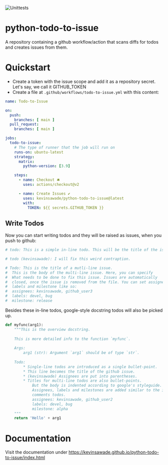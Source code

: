 ![Unittests](https://github.com/kevinsawade/python-todo-to-issue/actions/workflows/unittests.yml/badge.svg)

# python-todo-to-issue

A repository containing a github workflow/action that scans diffs for todos and creates issues from them.

# Quickstart

- Create a token with the issue scope and add it as a repository secret. Let's say, we call it GITHUB_TOKEN
- Create a file at `.github/workflows/todo-to-issue.yml` with this content:

```yaml
name: Todo-to-Issue

on:
  push:
    branches: [ main ]
  pull_request:
    branches: [ main ]

jobs:
  todo-to-issue:
    # The type of runner that the job will run on
    runs-on: ubuntu-latest
    strategy:
      matrix:
        python-version: [3.9]

    steps:
      - name: Checkout 🛎️
        uses: actions/checkout@v2

      - name: Create Issues ✔️
        uses: kevinsawade/python-todo-to-issue@latest
        with:
          TOKEN: ${{ secrets.GITHUB_TOKEN }}
```

## Write Todos

Now you can start writing todos and they will be raised as issues, when you push to github:

```python
# todo: This is a simple in-line todo. This will be the title of the issue.

# todo (kevinsawade): I will fix this weird contraption.

# Todo: This is the title of a mutli-line issue.
#  This is the body of the multi-line issue. Here, you can specify
#  What needs to be done to fix this issue. Issues are automatically
#  closed, once the issue is removed from the file. You can set assignees,
#  labels and milestone like so:
#  assignees: kevinsawade, github_user3
#  labels: devel, bug
#  milestone: release
```

Besides these in-line todos, google-style docstring todos will also be picked up.

```python
def myfunc(arg1):
    """This is the overview docstring.
    
    This is more detailed info to the function `myfunc`.
    
    Args:
        arg1 (str): Argument `arg1` should be of type `str`.
    
    Todo:
        * Single-line todos are introduced as a single bullet-point.
        * This line becomes the title of the github issue.
        * (kevinsawade) Assignees are put into parentheses.
        * Titles for multi-line todos are also bullet-points.
            But the body is indented according to google's styleguide.
            Assignees, labels and milestones are added similar to the in-line
            comments todos.
            assignees: kevinsawade, github_user2
            labels: devel, bug
            milestone: alpha
    """
    return 'Hello' + arg1
```

# Documentation

Visit the documentation under https://kevinsawade.github.io/python-todo-to-issue/index.html
